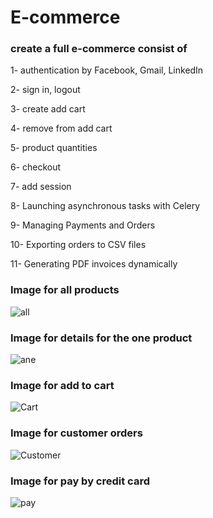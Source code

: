 # E-commerce

<h3>create a full e-commerce consist  of  </h3>
<p>1- authentication by Facebook, Gmail, LinkedIn</p>
<p>2- sign in, logout</p>
<p>3- create add cart</p>
<p>4- remove from add cart</p>
<p>5- product quantities</p>
<p>6- checkout</p>
<p>7- add session </p>
<p>8- Launching asynchronous tasks with Celery </p>
<p>9- Managing Payments and Orders </p>
<p>10- Exporting orders to CSV files </p>
<p>11- Generating PDF invoices dynamically </p>


<h3>Image for all products</h3>

![all](https://user-images.githubusercontent.com/51214702/113212217-c55dff00-9276-11eb-84c9-1d0e909ef4d9.PNG)


<h3>Image for details for the one product</h3>

![ane](https://user-images.githubusercontent.com/51214702/113212274-d444b180-9276-11eb-9f2e-31eab36d82d4.PNG)

<h3>Image for add to cart</h3>

![Cart](https://user-images.githubusercontent.com/51214702/113287845-676cfe00-92ee-11eb-8aac-16f66080eb55.PNG)

<h3>Image for customer orders</h3>

![Customer](https://user-images.githubusercontent.com/51214702/113432271-5c44cb80-93dd-11eb-853f-9e1e90a6aad8.PNG)

<h3>Image for pay by credit card</h3>

![pay](https://user-images.githubusercontent.com/51214702/113491003-f6843c80-94cd-11eb-8b9a-23fa1702a163.PNG)



